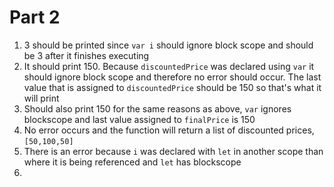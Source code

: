 # Part 2
1. 3 should be printed since `var i` should ignore block scope and should be 3 
after it finishes executing
2. It should print 150. Because `discountedPrice` was declared using `var` it should ignore block scope
and therefore no error should occur. The last value that is assigned to `discountedPrice`
should be 150 so that's what it will print
3. Should also print 150 for the same reasons as above, `var` ignores blockscope and last value assigned to `finalPrice` is 150
4. No error occurs and the function will return a list of discounted prices, `[50,100,50]`
5. There is an error because `i` was declared with `let` in another scope than where it is being referenced and `let` has blockscope
6. 